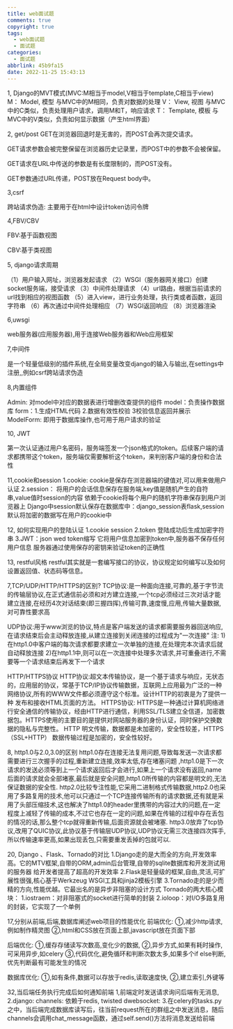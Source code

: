 ```yaml
---
title: web面试题
comments: true
copyright: true
tags:
  - web面试题
  - 面试题
categories:
  - 面试题
abbrlink: 45b9fa15
date: 2022-11-25 15:43:13
---
```


1, Django的MVT模式(MVC:M相当于model,V相当于template,C相当于view)
M： Model, 模型 与MVC中的M相同，负责对数据的处理
V： View, 视图 与MVC中的C类似，负责处理用户请求，调用M和T，响应请求
T： Template, 模板 与MVC中的V类似，负责如何显示数据（产生html界面）

2, get/post
GET在浏览器回退时是无害的，而POST会再次提交请求。

GET请求参数会被完整保留在浏览器历史记录里，而POST中的参数不会被保留。

GET请求在URL中传送的参数是有长度限制的，而POST没有。

GET参数通过URL传递，POST放在Request body中。



3,csrf

跨站请求伪造: 主要用于在html中设计token访问令牌



4,FBV/CBV

FBV:基于函数视图

CBV:基于类视图



5, django请求周期

（1）用户输入网址，浏览器发起请求
（2）WSGI（服务器网关接口）创建socket服务端，接受请求
（3）中间件处理请求
（4）url路由，根据当前请求的url找到相应的视图函数
（5）进入view，进行业务处理，执行类或者函数，返回字符串
（6）再次通过中间件处理相应
（7）WSGI返回响应
（8）浏览器渲染



6,uwsgi

web服务器(应用服务器),用于连接Web服务器和Web应用框架



7,中间件

是一个轻量低级别的插件系统,在全局变量改变django的输入与输出,在settings中注册,,例如csrf跨站请求伪造



8,内置组件

Admin: 对model中对应的数据表进行增删改查提供的组件
model：负责操作数据库
form：1.生成HTML代码 2.数据有效性校验 3校验信息返回并展示
ModelForm: 即用于数据库操作,也可用于用户请求的验证

10, JWT

第一次认证通过用户名密码，服务端签发一个json格式的token。后续客户端的请求都携带这个token，服务端仅需要解析这个token，来判别客户端的身份和合法性

11,cookie和session
1.cookie:
cookie是保存在浏览器端的键值对,可以用来做用户认证
2.session：
将用户的会话信息保存在服务端,key值是随机产生的自符串,value值时session的内容
依赖于cookie将每个用户的随机字符串保存到用户浏览器上
Django中session默认保存在数据库中：django_session表flask,session默认将加密的数据写在用户的cookie中

12,  如何实现用户的登陆认证
1.cookie session
2.token 登陆成功后生成加密字符串
3.JWT：json wed token缩写 它将用户信息加密到token中,服务器不保存任何用户信息
服务器通过使用保存的密钥来验证token的正确性

13, restful风格
restful其实就是一套编写接口的协议，协议规定如何编写以及如何设置返回值、状态码等信息。

7,TCP/UDP/HTTP/HTTPS的区别?
 TCP协议:是一种面向连接,可靠的,基于字节流的传输层协议,在正式通信前必须和对方建立连接,一个tcp必须经过三次对话才能建立连接,在经历4次对话结束(即三握四挥),传输可靠,速度慢,应用,传输大量数据,对可靠性要求高

UDP协议:用于www浏览的协议,特点是客户端发送的请求都需要服务器回送响应,在请求结束后会主动释放连接,从建立连接到关闭连接的过程成为"一次连接" 注: 1)在http1.0中客户端的每次请求都要求建立一次单独的连接,在处理完本次请求后就自动释放连接 2)在http1.1中,则可以在一次连接中处理多次请求,并可重叠进行,不需要等一个请求结束后再发下一个请求

HTTP/HTTPS协议 HTTP协议:超文本传输协议，是一个基于请求与响应，无状态的，应用层的协议，常基于TCP/IP协议传输数据，互联网上应用最为广泛的一种网络协议,所有的WWW文件都必须遵守这个标准。设计HTTP的初衷是为了提供一种 发布和接收HTML页面的方法。
HTTPS协议: HTTPS是一种通过计算机网络进行安全通信的传输协议，经由HTTP进行通信，利用SSL/TLS建立全信道，加密数据包。HTTPS使用的主要目的是提供对网站服务器的身份认证，同时保护交换数据的隐私与完整性。
HTTP 明文传输，数据都是未加密的，安全性较差，HTTPS（SSL+HTTP） 数据传输过程是加密的，安全性较好。

8, http1.0与2.0,3.0的区别
http1.0存在连接无法复用问题,导致每发送一次请求都需要进行三次握手的过程,重新建立连接,效率太低,存在堵塞问题 ,http1.0是下一次请求的发送必须等到上一个请求返回后才会进行,如果上一个请求没有返回,name后面的请求就会全部堵塞,最后就是安全问题,http1.0所传输的内容都是明文的,无法保证数据的安全性.
http2.0比较专注性能,它采用二进制格式传输数据,http2.0也采用了多路复用的技术,他可以只通过一个TCP连接传输所有的请求数据,还有就是采用了头部压缩技术,这也解决了http1.0的header里携带的内容过大的问题,在一定程度上减轻了传输的成本,不过它也存在一定的问题,如果在传输的过程中存在丢包的情况的话,那么整个tcp就得重新传输,后面资源就会被堵塞.
http3.0放弃了tcp协议,改用了QUIC协议,此协议基于传输层UDP协议,UDP协议无需三次连接四次挥手,所以传输速率更高,如果出现丢包,只需要重发丢掉的包就可以.

20, Django 、Flask、Tornado的对比
1.Django走的是大而全的方向,开发效率高。它的MTV框架,自带的ORM,admin后台管理,自带的sqlite数据库和开发测试用的服务器 给开发者提高了超高的开发效率
2.Flask是轻量级的框架,自由,灵活,可扩展性很强,核心基于Werkzeug WSGI工具和jinja2模板引擎
3.Tornado走的是少而精的方向,性能优越。它最出名的是异步非阻塞的设计方式
Tornado的两大核心模块：
1.iostraem：对非阻塞式的socket进行简单的封装
2.ioloop：对I/O多路复用的封装，它实现了一个单例

17,分别从前端,后端,数据库阐述web项目的性能优化
前端优化:
①,减少http请求,例如制作精灵图
②,html和CSS放在页面上部,javascript放在页面下部

后端优化:
①,缓存存储读写次数高,变化少的数据,
②,异步方式,如果有耗时操作,可采用异步,如celery
③,代码优化,避免循环和判断次数太多,如果多个if else判断,优先判断最有可能发生的情况

数据库优化:
①,如有条件,数据可以存放于redis,读取速度快,
②,建立索引,外键等

32,当后端任务执行完成后如何通知前端
1,前端定时发送请求询问后端有无消息,
2.django:
	channels: 依赖于redis, twisted
	dwebsocket: 
3.在celery的tasks.py之中，当后端完成数据库读写后，往当前request所在的群组之中发送消息，随后channels会调用chat_message函数，通过self.send()方法将消息发送给前端
